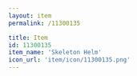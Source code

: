 ```yaml
---
layout: item
permalink: /11300135

title: Item
id: 11300135
item_name: 'Skeleton Helm'
icon_url: 'item/icon/11300135.png'
---
```

